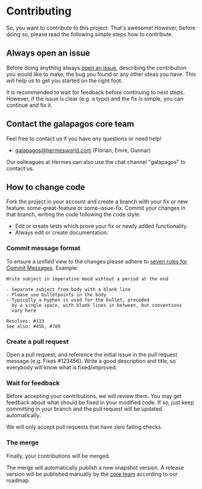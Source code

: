 # Contributing

So, you want to contribute to this project. That's awesome! However, before doing so, please read the following simple steps how to contribute.


## Always open an issue

Before doing anything always [open an issue](https://github.com/HermesGermany/galapagos/issues), 
describing the contribution you would like to make, the bug you found or any other ideas you have. 
This will help us to get you started on the right foot.

It is recommended to wait for feedback before continuing to next steps. However, if 
the issue is clear (e.g. a typo) and the fix is simple, you can continue and fix it.


## Contact the galapagos core team

Feel free to contact us if you have any questions or need help!

* galapagos@hermesworld.com (Florian, Emre, Gunnar)

Our colleagues at Hermes can also use the chat channel "galapagos" to contact us.


## How to change code

Fork the project in your account and create a branch with your fix or new feature: some-great-feature or some-issue-fix.
Commit your changes in that branch, writing the code following the code style.

* Edit or create tests which prove your fix or newly added functionality.
* Always edit or create documentation.

### Commit message format

To ensure a unified view to the changes please adhere to [seven rules for Commit Messages](https://chris.beams.io/posts/git-commit/#seven-rules).
Example:

    Write subject in imperative mood wihtout a period at the end
    
    - Separate subject from body with a blank line
    - Please use bulletpoints in the body
    - Typically a hyphen is used for the bullet, preceded
      by a single space, with blank lines in between, but conventions
      vary here
    
    Resolves: #123
    See also: #456, #789


### Create a pull request

Open a pull request, and reference the initial issue in the pull request message (e.g. Fixes #123456). 
Write a good description and title, so everybody will know what is fixed/improved.


### Wait for feedback

Before accepting your contributions, we will review them. You may get feedback about what should be 
fixed in your modified code. If so, just keep committing in your branch and the pull request will be 
updated automatically.

We will only accept pull requests that have zero failing checks.


### The merge

Finally, your contributions will be merged.

The merge will automatically publish a new snapshot version.
A release version will be published manually by the [core team](#contact-the-galapagos-core-team) according to our roadmap.  

